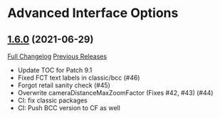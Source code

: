 # Advanced Interface Options

## [1.6.0](https://github.com/Stanzilla/AdvancedInterfaceOptions/tree/1.6.0) (2021-06-29)
[Full Changelog](https://github.com/Stanzilla/AdvancedInterfaceOptions/compare/1.5.0...1.6.0) [Previous Releases](https://github.com/Stanzilla/AdvancedInterfaceOptions/releases)

- Update TOC for Patch 9.1  
- Fixed FCT text labels in classic/bcc (#46)  
- Forgot retail sanity check (#45)  
- Overwrite cameraDistanceMaxZoomFactor (Fixes #42, #43) (#44)  
- CI: fix classic packages  
- CI: Push BCC version to CF as well  
